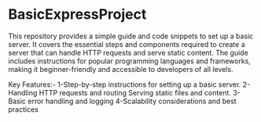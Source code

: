 # BasicExpressProject
This repository provides a simple guide and code snippets to set up a basic server. 
It covers the essential steps and components required to create a server that can handle HTTP requests and serve static content.
The guide includes instructions for popular programming languages and frameworks, making it beginner-friendly and accessible to developers of all levels.

Key Features:-
1-Step-by-step instructions for setting up a basic server.
2-Handling HTTP requests and routing Serving static files and content.
3-Basic error handling and logging
4-Scalability considerations and best practices
